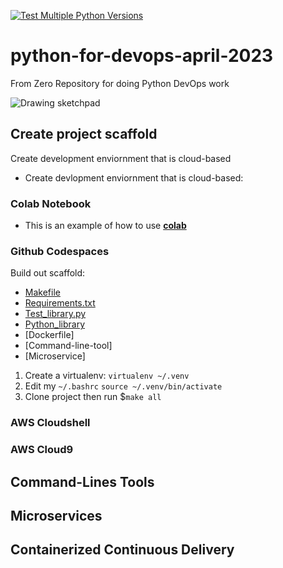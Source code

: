 [![Test Multiple Python Versions](https://github.com/beartraphh/python-for-devops-april-2023/actions/workflows/main.yml/badge.svg)](https://github.com/beartraphh/python-for-devops-april-2023/actions/workflows/main.yml)
# python-for-devops-april-2023
From Zero Repository for doing Python DevOps work

![Drawing sketchpad](https://user-images.githubusercontent.com/18522690/233810291-b9fa4b14-dec0-45c0-badc-d6c98da1c702.png)

## Create project scaffold

Create development enviornment that is cloud-based

* Create devlopment enviornment that is cloud-based: 
### Colab Notebook

* This is an example of how to use **[colab](https://github.com/beartraphh/python-for-devops-april-2023/blob/main/getting_started_python.ipynb)**

### Github Codespaces

Build out scaffold:

* [Makefile](https://github.com/beartraphh/python-for-devops-april-2023/blob/main/Makefile)
* [Requirements.txt](https://github.com/beartraphh/python-for-devops-april-2023/blob/main/requirements.txt)
* [Test_library.py](https://github.com/beartraphh/python-for-devops-april-2023/blob/main/test_devopslib.py)
* [Python_library](https://github.com/beartraphh/python-for-devops-april-2023/tree/main/devopslib)
* [Dockerfile]
* [Command-line-tool]
* [Microservice]

1. Create a virtualenv: `virtualenv ~/.venv`
2. Edit my `~/.bashrc` `source ~/.venv/bin/activate`
3. Clone project then run $`make all`


### AWS Cloudshell
### AWS Cloud9

## Command-Lines Tools

## Microservices


## Containerized Continuous Delivery
